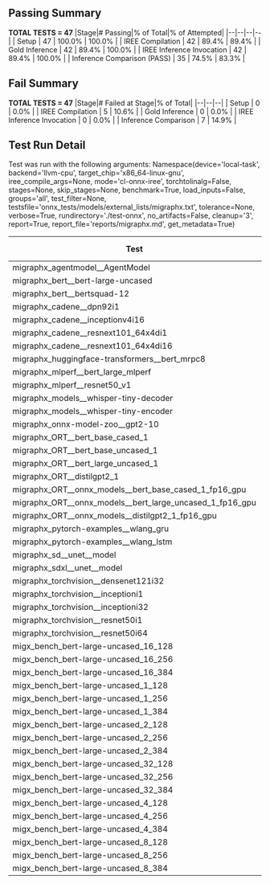 ## Passing Summary

**TOTAL TESTS = 47**
|Stage|# Passing|% of Total|% of Attempted|
|--|--|--|--|
| Setup | 47 | 100.0% | 100.0% |
| IREE Compilation | 42 | 89.4% | 89.4% |
| Gold Inference | 42 | 89.4% | 100.0% |
| IREE Inference Invocation | 42 | 89.4% | 100.0% |
| Inference Comparison (PASS) | 35 | 74.5% | 83.3% |
## Fail Summary

**TOTAL TESTS = 47**
|Stage|# Failed at Stage|% of Total|
|--|--|--|
| Setup | 0 | 0.0% |
| IREE Compilation | 5 | 10.6% |
| Gold Inference | 0 | 0.0% |
| IREE Inference Invocation | 0 | 0.0% |
| Inference Comparison | 7 | 14.9% |
## Test Run Detail
Test was run with the following arguments:
Namespace(device='local-task', backend='llvm-cpu', target_chip='x86_64-linux-gnu', iree_compile_args=None, mode='cl-onnx-iree', torchtolinalg=False, stages=None, skip_stages=None, benchmark=True, load_inputs=False, groups='all', test_filter=None, testsfile='onnx_tests/models/external_lists/migraphx.txt', tolerance=None, verbose=True, rundirectory='./test-onnx', no_artifacts=False, cleanup='3', report=True, report_file='reports/migraphx.md', get_metadata=True)

| Test | Exit Status | Mean Benchmark Time (ms) | Notes |
|--|--|--|--|
| migraphx_agentmodel__AgentModel | compilation | None | |
| migraphx_bert__bert-large-uncased | PASS | 375.87555187443894 | |
| migraphx_bert__bertsquad-12 | compilation | None | |
| migraphx_cadene__dpn92i1 | PASS | 173.2807413985332 | |
| migraphx_cadene__inceptionv4i16 | PASS | 5337.361627568801 | |
| migraphx_cadene__resnext101_64x4di1 | PASS | 324.716222162048 | |
| migraphx_cadene__resnext101_64x4di16 | PASS | 5099.228923519452 | |
| migraphx_huggingface-transformers__bert_mrpc8 | PASS | 380.41488577922183 | |
| migraphx_mlperf__bert_large_mlperf | Numerics | 474.67110492289066 | |
| migraphx_mlperf__resnet50_v1 | PASS | 98.63027019633186 | |
| migraphx_models__whisper-tiny-decoder | PASS | 32.305424412091575 | |
| migraphx_models__whisper-tiny-encoder | Numerics | 180.38137588236066 | |
| migraphx_onnx-model-zoo__gpt2-10 | compilation | None | |
| migraphx_ORT__bert_base_cased_1 | PASS | 92.7067216308344 | |
| migraphx_ORT__bert_base_uncased_1 | PASS | 90.19218580353828 | |
| migraphx_ORT__bert_large_uncased_1 | PASS | 260.44956346352893 | |
| migraphx_ORT__distilgpt2_1 | PASS | 31.665718239365194 | |
| migraphx_ORT__onnx_models__bert_base_cased_1_fp16_gpu | Numerics | 86.49848851685722 | |
| migraphx_ORT__onnx_models__bert_large_uncased_1_fp16_gpu | Numerics | 261.22432822982466 | |
| migraphx_ORT__onnx_models__distilgpt2_1_fp16_gpu | Numerics | 44.59959575358559 | |
| migraphx_pytorch-examples__wlang_gru | PASS | 222.02003772060075 | |
| migraphx_pytorch-examples__wlang_lstm | PASS | 51.57407166229354 | |
| migraphx_sd__unet__model | import_model | None | |
| migraphx_sdxl__unet__model | import_model | None | |
| migraphx_torchvision__densenet121i32 | PASS | 1576.1168338358402 | |
| migraphx_torchvision__inceptioni1 | PASS | 194.10034331182638 | |
| migraphx_torchvision__inceptioni32 | PASS | 5348.836043228705 | |
| migraphx_torchvision__resnet50i1 | PASS | 84.88521517978774 | |
| migraphx_torchvision__resnet50i64 | PASS | 5089.055258780718 | |
| migx_bench_bert-large-uncased_16_128 | PASS | 2659.0231793622174 | |
| migx_bench_bert-large-uncased_16_256 | PASS | 4070.6536074479422 | |
| migx_bench_bert-large-uncased_16_384 | Numerics | 5796.774532645941 | |
| migx_bench_bert-large-uncased_1_128 | PASS | 169.9531472598513 | |
| migx_bench_bert-large-uncased_1_256 | PASS | 275.26073281963664 | |
| migx_bench_bert-large-uncased_1_384 | PASS | 375.88221455613774 | |
| migx_bench_bert-large-uncased_2_128 | PASS | 388.0458374818166 | |
| migx_bench_bert-large-uncased_2_256 | PASS | 646.1055899659792 | |
| migx_bench_bert-large-uncased_2_384 | PASS | 840.048611164093 | |
| migx_bench_bert-large-uncased_32_128 | PASS | 5042.731806635857 | |
| migx_bench_bert-large-uncased_32_256 | PASS | 8492.403481155634 | |
| migx_bench_bert-large-uncased_32_384 | Numerics | 11224.796310067177 | |
| migx_bench_bert-large-uncased_4_128 | PASS | 712.1993452310562 | |
| migx_bench_bert-large-uncased_4_256 | PASS | 1074.8798636098702 | |
| migx_bench_bert-large-uncased_4_384 | PASS | 1563.6368704338868 | |
| migx_bench_bert-large-uncased_8_128 | PASS | 1330.6109445790448 | |
| migx_bench_bert-large-uncased_8_256 | PASS | 2081.3202373683453 | |
| migx_bench_bert-large-uncased_8_384 | PASS | 2886.0003712276616 | |

